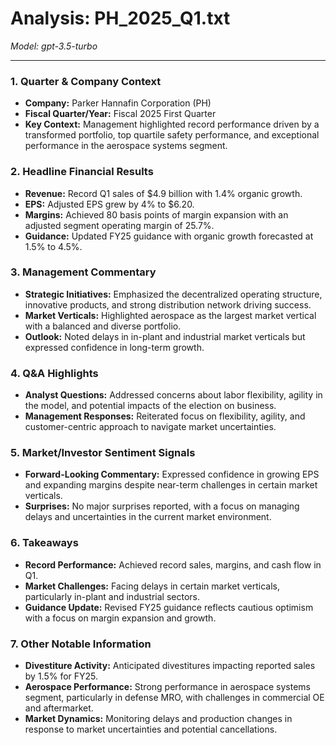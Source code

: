 # Analysis: PH_2025_Q1.txt

*Model: gpt-3.5-turbo*

---

### 1. **Quarter & Company Context**
- **Company:** Parker Hannafin Corporation (PH)
- **Fiscal Quarter/Year:** Fiscal 2025 First Quarter
- **Key Context:** Management highlighted record performance driven by a transformed portfolio, top quartile safety performance, and exceptional performance in the aerospace systems segment.

### 2. **Headline Financial Results**
- **Revenue:** Record Q1 sales of $4.9 billion with 1.4% organic growth.
- **EPS:** Adjusted EPS grew by 4% to $6.20.
- **Margins:** Achieved 80 basis points of margin expansion with an adjusted segment operating margin of 25.7%.
- **Guidance:** Updated FY25 guidance with organic growth forecasted at 1.5% to 4.5%.

### 3. **Management Commentary**
- **Strategic Initiatives:** Emphasized the decentralized operating structure, innovative products, and strong distribution network driving success.
- **Market Verticals:** Highlighted aerospace as the largest market vertical with a balanced and diverse portfolio.
- **Outlook:** Noted delays in in-plant and industrial market verticals but expressed confidence in long-term growth.

### 4. **Q&A Highlights**
- **Analyst Questions:** Addressed concerns about labor flexibility, agility in the model, and potential impacts of the election on business.
- **Management Responses:** Reiterated focus on flexibility, agility, and customer-centric approach to navigate market uncertainties.

### 5. **Market/Investor Sentiment Signals**
- **Forward-Looking Commentary:** Expressed confidence in growing EPS and expanding margins despite near-term challenges in certain market verticals.
- **Surprises:** No major surprises reported, with a focus on managing delays and uncertainties in the current market environment.

### 6. **Takeaways**
- **Record Performance:** Achieved record sales, margins, and cash flow in Q1.
- **Market Challenges:** Facing delays in certain market verticals, particularly in-plant and industrial sectors.
- **Guidance Update:** Revised FY25 guidance reflects cautious optimism with a focus on margin expansion and growth.

### 7. **Other Notable Information**
- **Divestiture Activity:** Anticipated divestitures impacting reported sales by 1.5% for FY25.
- **Aerospace Performance:** Strong performance in aerospace systems segment, particularly in defense MRO, with challenges in commercial OE and aftermarket.
- **Market Dynamics:** Monitoring delays and production changes in response to market uncertainties and potential cancellations.